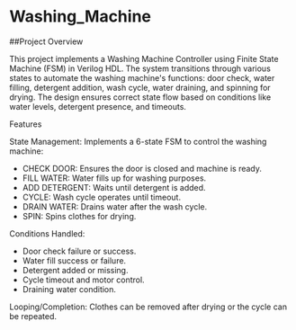 # Washing_Machine

##Project Overview

This project implements a Washing Machine Controller using Finite State Machine (FSM) in Verilog HDL. The system transitions through various states to automate the washing machine's functions: door check, water filling, detergent addition, wash cycle, water draining, and spinning for drying. The design ensures correct state flow based on conditions like water levels, detergent presence, and timeouts.

Features

State Management: Implements a 6-state FSM to control the washing machine:

* CHECK DOOR: Ensures the door is closed and machine is ready.
* FILL WATER: Water fills up for washing purposes.
* ADD DETERGENT: Waits until detergent is added.
* CYCLE: Wash cycle operates until timeout.
* DRAIN WATER: Drains water after the wash cycle.
* SPIN: Spins clothes for drying.

Conditions Handled:

* Door check failure or success.
* Water fill success or failure.
* Detergent added or missing.
* Cycle timeout and motor control.
* Draining water condition.

Looping/Completion: Clothes can be removed after drying or the cycle can be repeated.





